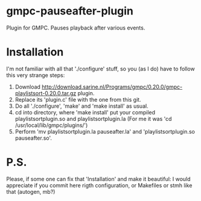 gmpc-pauseafter-plugin
======================

Plugin for GMPC. Pauses playback after various events.


Installation
======================

I'm not familiar with all that './configure' stuff, so 
you (as I do) have to follow this very strange steps:

1. Download http://download.sarine.nl/Programs/gmpc/0.20.0/gmpc-playlistsort-0.20.0.tar.gz plugin.
2. Replace its 'plugin.c' file with the one from this git.
3. Do all './configure', 'make' and 'make install' as usual.
4. cd into directory, where 'make install' put your compiled playlistsortplugin.so and playlistsortplugin.la
(For me it was 'cd /usr/local/lib/gmpc/plugins/')
5. Perform 'mv playlistsortplugin.la pauseafter.la' and 'playlistsortplugin.so pauseafter.so'.


P.S.
=======================

Please, if some one can fix that 'Installation' and make it beautiful:
I would appreciate if you commit here rigth configuration, or Makefiles or stmh like that (autogen, mb?) 
